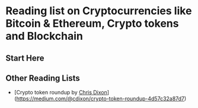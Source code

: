 # Reading list on Cryptocurrencies like Bitcoin & Ethereum, Crypto tokens and Blockchain

## Start Here

## Other Reading Lists
- [Crypto token roundup by [Chris Dixon](http://www.cdixon.org)](https://medium.com/@cdixon/crypto-token-roundup-4d57c32a87d7)
